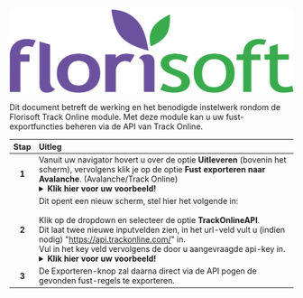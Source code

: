 <img src="../../fslogo.png">

Dit document betreft de werking en het benodigde instelwerk rondom de Florisoft Track Online module.
Met deze module kan u uw fust-exportfuncties beheren via de API van Track Online. 

|Stap|Uitleg|
|:-:|:--|
|**1**|Vanuit uw navigator hovert u over de optie **Uitleveren** (bovenin het scherm), vervolgens klik je op de optie **Fust exporteren naar Avalanche**. (Avalanche/Track Online)<details><summary><b>Klik hier voor uw voorbeeld!</b></summary><img src="Media/"></details>|
|**2**|Dit opent een nieuw scherm, stel hier het volgende in:<br><br>Klik op de dropdown en selecteer de optie **TrackOnlineAPI**.<br>Dit laat twee nieuwe inputvelden zien, in het url-veld vult u (indien nodig) "https://api.trackonline.com/" in.<br>Vul in het key veld  vervolgens de door u aangevraagde api-key in.<details><summary><b>Klik hier voor uw voorbeeld!</b></summary><img src="Media/2.png"></details>|
|**3**|De Exporteren-knop zal daarna direct via de API pogen de gevonden fust-regels te exporteren.|

